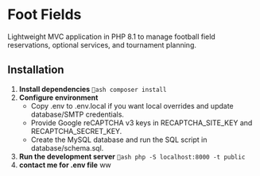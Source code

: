 # Foot Fields

Lightweight MVC application in PHP 8.1 to manage football field reservations, optional services, and tournament planning.

## Installation

1. **Install dependencies**
   `ash
   composer install
   `
2. **Configure environment**
   - Copy .env to .env.local if you want local overrides and update database/SMTP credentials.
   - Provide Google reCAPTCHA v3 keys in RECAPTCHA_SITE_KEY and RECAPTCHA_SECRET_KEY.
   - Create the MySQL database and run the SQL script in database/schema.sql.
3. **Run the development server**
   `ash
   php -S localhost:8000 -t public
   `
4. **contact me for .env file** ww



